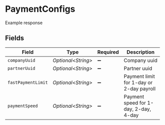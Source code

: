 # PaymentConfigs

Example response


## Fields

| Field                                    | Type                                     | Required                                 | Description                              |
| ---------------------------------------- | ---------------------------------------- | ---------------------------------------- | ---------------------------------------- |
| `companyUuid`                            | *Optional\<String>*                      | :heavy_minus_sign:                       | Company uuid                             |
| `partnerUuid`                            | *Optional\<String>*                      | :heavy_minus_sign:                       | Partner uuid                             |
| `fastPaymentLimit`                       | *Optional\<String>*                      | :heavy_minus_sign:                       | Payment limit for 1-day or 2-day payroll |
| `paymentSpeed`                           | *Optional\<String>*                      | :heavy_minus_sign:                       | Payment speed for 1-day, 2-day, 4-day    |